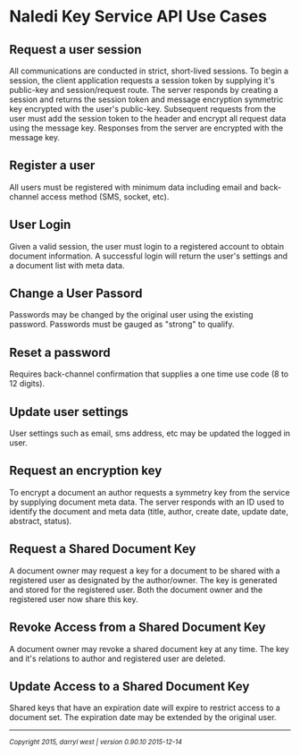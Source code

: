 # Naledi Key Service API Use Cases

## Request a user session

All communications are conducted in strict, short-lived sessions.  To begin a session, the client application requests a session token by supplying it's public-key and session/request route.  The server responds by creating a session and returns the session token and message encryption symmetric key encrypted with the user's public-key.  Subsequent requests from the user must add the session token to the header and encrypt all request data using the message key.  Responses from the server are encrypted with the message key.

## Register a user

All users must be registered with minimum data including email and back-channel access method (SMS, socket, etc).

## User Login

Given a valid session, the user must login to a registered account to obtain document information.  A successful login will return the user's settings and a document list with meta data.

## Change a User Passord

Passwords may be changed by the original user using the existing password.  Passwords must be gauged as "strong" to qualify.

## Reset a password

Requires back-channel confirmation that supplies a one time use code (8 to 12 digits).

## Update user settings

User settings such as email, sms address, etc may be updated the logged in user.

## Request an encryption key

To encrypt a document an author requests a symmetry key from the service by supplying document meta data.  The server responds with an ID used to identify the document and meta data (title, author, create date, update date, abstract, status).

## Request a Shared Document Key

A document owner may request a key for a document to be shared with a registered user as designated by the author/owner.  The key is generated and stored for the registered user.  Both the document owner and the registered user now share this key.

## Revoke Access from a Shared Document Key

A document owner may revoke a shared document key at any time.  The key and it's relations to author and registered user are deleted.

## Update Access to a Shared Document Key

Shared keys that have an expiration date will expire to restrict access to a document set.  The expiration date may be extended by the original user.

- - -

<small><em>Copyright 2015, darryl west | version 0.90.10 2015-12-14</em></small>